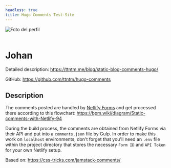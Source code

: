```yaml
---
headless: true
title: Hugo Comments Test-Site
---
```


<img alt="Foto del perfil" class="be6sR" src="https://instagram.fmex10-2.fna.fbcdn.net/v/t51.2885-19/s150x150/141178627_111546030899969_2267140937590127994_n.jpg?tp=1&amp;_nc_ht=instagram.fmex10-2.fna.fbcdn.net&amp;_nc_ohc=ijbGsMnA1FgAX-5PhrA&amp;oh=d17dd2960abf5e49cec619def9e6b13f&amp;oe=606F9AA0">
<br><br>

# Johan

Detailed description: https://ttntm.me/blog/static-blog-comments-hugo/

GitHub: https://github.com/ttntm/hugo-comments

## Description

The comments posted are handled by [Netlify Forms](https://www.netlify.com/docs/form-handling/) and get processed there according to this flowchart: https://bpm.wiki/diagram/Static-comments-with-Netlify-94

During the build process, the comments are obtained from Netlify Forms via their API and put into a `comments.json` file by Gulp. In order to make this work on `localhost` environments, don't forget that you'll need an `.env` file within the project directory that stores the necessary `Form ID` and `API Token` for your own Netlify setup.

Based on: https://css-tricks.com/jamstack-comments/